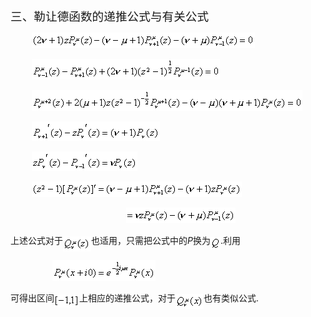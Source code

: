 <div class=Section1>
<p class=MsoNormal><span lang=ZH-CN style='font-size:14.0pt;font-family:宋体_GB2312'>三、勒让德函数的递推公式与有关公式</span></p>
<pre><span lang=EN-US>&nbsp;&nbsp;&nbsp; </span><sub><span lang=EN-US
style='font-size:10.5pt'><img width=357 height=25
src="res/17e9d95da129bdd93c34fb6cc6aaaa52_5738_files/image002.gif"
u1:shapes="_x0000_i1025"></span></sub></pre><pre><span lang=EN-US>&nbsp;&nbsp;&nbsp;&nbsp;</span><sub><span
lang=EN-US style='font-size:10.5pt'><img width=301 height=33
src="res/17e9d95da129bdd93c34fb6cc6aaaa52_5738_files/image004.gif"
u1:shapes="_x0000_i1026"></span></sub></pre><pre><span lang=EN-US>&nbsp;&nbsp;&nbsp;&nbsp;</span><sub><span
lang=EN-US style='font-size:10.5pt'><img width=433 height=33
src="res/17e9d95da129bdd93c34fb6cc6aaaa52_5738_files/image006.gif"
u1:shapes="_x0000_i1027"></span></sub></pre><pre><span lang=EN-US>&nbsp;&nbsp;&nbsp;&nbsp;</span><sub><span
lang=EN-US style='font-size:10.5pt'><img width=205 height=31
src="res/17e9d95da129bdd93c34fb6cc6aaaa52_5738_files/image008.gif"
u1:shapes="_x0000_i1028"></span></sub></pre><pre><span lang=EN-US>&nbsp;&nbsp;&nbsp;&nbsp;</span><sub><span
lang=EN-US style='font-size:10.5pt'><img width=169 height=31
src="res/17e9d95da129bdd93c34fb6cc6aaaa52_5738_files/image010.gif"
u1:shapes="_x0000_i1029"></span></sub></pre><pre><span lang=EN-US>&nbsp;&nbsp;&nbsp;&nbsp;</span><sub><span
lang=EN-US style='font-size:10.5pt'><img width=336 height=25
src="res/17e9d95da129bdd93c34fb6cc6aaaa52_5738_files/image012.gif"
u1:shapes="_x0000_i1030"></span></sub></pre><pre><span lang=EN-US>&nbsp;&nbsp;&nbsp;&nbsp;&nbsp;&nbsp;&nbsp;&nbsp;&nbsp;&nbsp;&nbsp;&nbsp;&nbsp;&nbsp;&nbsp;&nbsp;&nbsp;&nbsp;&nbsp;&nbsp;&nbsp;&nbsp;</span><sub><span
lang=EN-US style='font-size:10.5pt'><img width=175 height=25
src="res/17e9d95da129bdd93c34fb6cc6aaaa52_5738_files/image014.gif"
u1:shapes="_x0000_i1031"></span></sub></pre>
<p class=MsoNormal><span lang=ZH-CN style='font-family:宋体_GB2312'>上述公式对于</span><sub><span
lang=EN-US style='font-size:10.5pt'><img width=45 height=24
src="res/17e9d95da129bdd93c34fb6cc6aaaa52_5738_files/image016.gif"
u1:shapes="_x0000_i1032" align=absmiddle></span></sub><span lang=ZH-CN
style='font-family:宋体_GB2312'>也适用，只需把公式中的</span><i><span lang=EN-US>P</span></i><span
lang=ZH-CN style='font-family:宋体_GB2312'>换为</span><sub><span lang=EN-US
style='font-size:10.5pt'><img width=16 height=21
src="res/17e9d95da129bdd93c34fb6cc6aaaa52_5738_files/image018.gif"
u1:shapes="_x0000_i1033" align=absmiddle></span></sub><span lang=EN-US>.</span><span
lang=ZH-CN style='font-family:宋体_GB2312'>利用</span></p>
<p class=MsoNormal><span lang=EN-US>&nbsp;&nbsp;&nbsp;&nbsp;&nbsp;&nbsp;&nbsp;&nbsp;&nbsp;&nbsp;&nbsp;&nbsp;&nbsp;&nbsp;&nbsp;&nbsp;
</span><sub><span lang=EN-US style='font-size:10.5pt'><img width=165 height=33
src="res/17e9d95da129bdd93c34fb6cc6aaaa52_5738_files/image020.gif"
u1:shapes="_x0000_i1034"></span></sub></p>
<p class=MsoNormal><span lang=ZH-CN style='font-family:宋体_GB2312'>可得出区间</span><sub><span
lang=EN-US style='font-size:10.5pt'><img width=40 height=21
src="res/17e9d95da129bdd93c34fb6cc6aaaa52_5738_files/image022.gif"
u1:shapes="_x0000_i1049" align=absmiddle></span></sub><span lang=ZH-CN
style='font-family:宋体_GB2312'>上相应的递推公式，对于</span><sub><span lang=EN-US
style='font-size:10.5pt'><img width=45 height=24
src="res/17e9d95da129bdd93c34fb6cc6aaaa52_5738_files/image024.gif"
u1:shapes="_x0000_i1050" align=absmiddle></span></sub><span lang=ZH-CN
style='font-family:宋体_GB2312'>也有类似公式</span><span lang=EN-US>.</span></p>
</div>